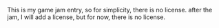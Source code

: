 This is my game jam entry, so for simplicity, there is no license. after the jam, I will add a license, but for now, there is no license.
